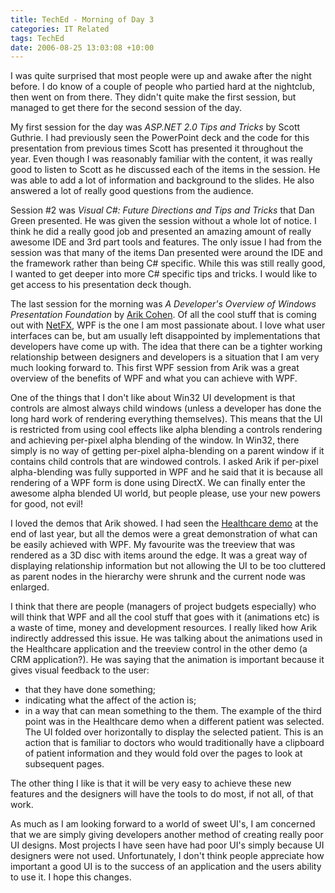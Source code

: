 ```yaml
---
title: TechEd - Morning of Day 3
categories: IT Related
tags: TechEd
date: 2006-08-25 13:03:08 +10:00
---
```


I was quite surprised that most people were up and awake after the night before. I do know of a couple of people who partied hard at the nightclub, then went on from there. They didn't quite make the first session, but managed to get there for the second session of the day.

My first session for the day was _ASP.NET 2.0 Tips and Tricks_ by Scott Guthrie. I had previously seen the PowerPoint deck and the code for this presentation from previous times Scott has presented it throughout the year. Even though I was reasonably familiar with the content, it was really good to listen to Scott as he discussed each of the items in the session. He was able to add a lot of information and background to the slides. He also answered a lot of really good questions from the audience.

<!--more-->

Session #2 was _Visual C#: Future Directions and Tips and Tricks_ that Dan Green presented. He was given the session without a whole lot of notice. I think he did a really good job and presented an amazing amount of really awesome IDE and 3rd part tools and features. The only issue I had from the session was that many of the items Dan presented were around the IDE and the framework rather than being C# specific. While this was still really good, I wanted to get deeper into more C# specific tips and tricks. I would like to get access to his presentation deck though.

The last session for the morning was _A Developer's Overview of Windows Presentation Foundation_ by [Arik Cohen][0]. Of all the cool stuff that is coming out with [NetFX][1], WPF is the one I am most passionate about. I love what user interfaces can be, but am usually left disappointed by implementations that developers have come up with. The idea that there can be a tighter working relationship between designers and developers is a situation that I am very much looking forward to. This first WPF session from Arik was a great overview of the benefits of WPF and what you can achieve with WPF.

One of the things that I don't like about Win32 UI development is that controls are almost always child windows (unless a developer has done the long hard work of rendering everything themselves). This means that the UI is restricted from using cool effects like alpha blending a controls rendering and achieving per-pixel alpha blending of the window. In Win32, there simply is no way of getting per-pixel alpha-blending on a parent window if it contains child controls that are windowed controls. I asked Arik if per-pixel alpha-blending was fully supported in WPF and he said that it is because all rendering of a WPF form is done using DirectX. We can finally enter the awesome alpha blended UI world, but people please, use your new powers for good, not evil!

I loved the demos that Arik showed. I had seen the [Healthcare demo][2] at the end of last year, but all the demos were a great demonstration of what can be easily achieved with WPF. My favourite was the treeview that was rendered as a 3D disc with items around the edge. It was a great way of displaying relationship information but not allowing the UI to be too cluttered as parent nodes in the hierarchy were shrunk and the current node was enlarged.

I think that there are people (managers of project budgets especially) who will think that WPF and all the cool stuff that goes with it (animations etc) is a waste of time, money and development resources. I really liked how Arik indirectly addressed this issue. He was talking about the animations used in the Healthcare application and the treeview control in the other demo (a CRM application?). He was saying that the animation is important because it gives visual feedback to the user:

* that they have done something;
* indicating what the affect of the action is;
* in a way that can mean something to the them.
The example of the third point was in the Healthcare demo when a different patient was selected. The UI folded over horizontally to display the selected patient. This is an action that is familiar to doctors who would traditionally have a clipboard of patient information and they would fold over the pages to look at subsequent pages.

The other thing I like is that it will be very easy to achieve these new features and the designers will have the tools to do most, if not all, of that work.

As much as I am looking forward to a world of sweet UI's, I am concerned that we are simply giving developers another method of creating really poor UI designs. Most projects I have seen have had poor UI's simply because UI designers were not used. Unfortunately, I don't think people appreciate how important a good UI is to the success of an application and the users ability to use it. I hope this changes.

[0]: http://blogs.msdn.com/arikc/default.aspx
[1]: http://www.netfx3.com
[2]: http://channel9.msdn.com/showpost.aspx?postid=109413
